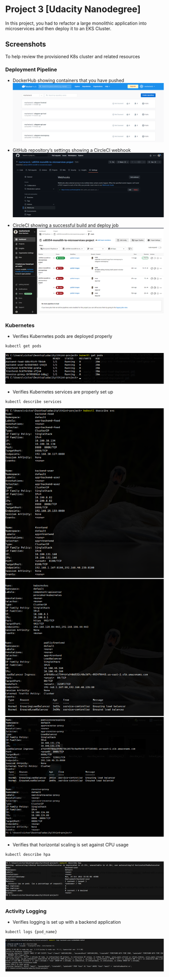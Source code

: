 # Project 3 [Udacity Nanodegree]
In this project, you had to refactor a large monolithic application into microservices and then deploy it to an EKS Cluster.

## Screenshots
To help review the provisioned K8s cluster and related resources

### Deployment Pipeline
* DockerHub showing containers that you have pushed
![Image](./screenshots/newly_pushed_images.png)

* GitHub repository’s settings showing a CircleCI webhook
![Image](./screenshots/ci_webhook.png)

* CircleCI showing a successful build and deploy job
![Image](./screenshots/CI_pipeline_success.png)

### Kubernetes
* Verifies Kubernetes pods are deployed properly
```bash
kubectl get pods
```
![Image](./screenshots/get_pods.png)

* Verifies Kubernetes services are properly set up
```bash
kubectl describe services
```
![Image](./screenshots/describe_svc_1.png)
![Image](./screenshots/describe_svc_2.png)
![Image](./screenshots/describe_svc_3.png)

* Verifies that horizontal scaling is set against CPU usage
```bash
kubectl describe hpa
```
![Image](./screenshots/describe_hpa.png)

### Activity Logging
* Verifies logging is set up with a backend application
```bash
kubectl logs {pod_name}
```
![Image](./screenshots/logging_activity.png)